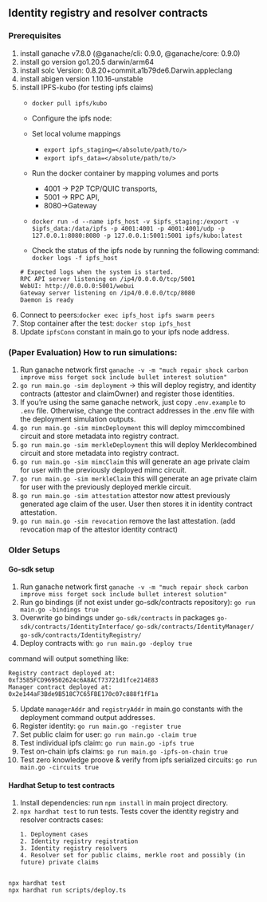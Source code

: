 ## Identity registry and resolver contracts

### Prerequisites
1. install ganache v7.8.0 (@ganache/cli: 0.9.0, @ganache/core: 0.9.0)
2. install go version go1.20.5 darwin/arm64
3. install solc Version: 0.8.20+commit.a1b79de6.Darwin.appleclang 
4. install abigen version 1.10.16-unstable
5. install IPFS-kubo (for testing ipfs claims)
   - `docker pull ipfs/kubo`
   -  Configure the ipfs node:
     - Set local volume mappings
         - `export ipfs_staging=</absolute/path/to/>`
         - `export ipfs_data=</absolute/path/to/>`
     - Run the docker container by mapping volumes and ports
         - 4001 -> P2P TCP/QUIC transports,
         - 5001 -> RPC API,
         - 8080->Gateway

   - `docker run -d --name ipfs_host -v $ipfs_staging:/export -v $ipfs_data:/data/ipfs -p 4001:4001 -p 4001:4001/udp -p 127.0.0.1:8080:8080 -p 127.0.0.1:5001:5001 ipfs/kubo:latest`
   - Check the status of the ipfs node by running the following command: ```docker logs -f ipfs_host```
   ```
   # Expected logs when the system is started.
   RPC API server listening on /ip4/0.0.0.0/tcp/5001
   WebUI: http://0.0.0.0:5001/webui
   Gateway server listening on /ip4/0.0.0.0/tcp/8080
   Daemon is ready
   ```
6. Connect to peers:```docker exec ipfs_host ipfs swarm peers```
7. Stop container after the test: ```docker stop ipfs_host```
8. Update `ipfsConn` constant in main.go to your ipfs node address.

### (Paper Evaluation) How to run simulations:
1. Run ganache network first `ganache -v -m "much repair shock carbon improve miss forget sock include bullet interest solution"`
2. `go run main.go -sim deployment` -> this will deploy registry, and identity contracts (attestor and claimOwner) and register those identities.
3. If you’re using the same ganache network, just copy `.env.example` to `.env` file. Otherwise, change the contract addresses in the .env file with the deployment simulation outputs.
4. `go run main.go -sim mimcDeployment` this will deploy mimccombined circuit and store metadata into registry contract.
5. `go run main.go -sim merkleDeployment` this will deploy Merklecombined circuit and store metadata into registry contract.
6. `go run main.go -sim mimcClaim` this will generate an age private claim for user with the previously deployed mimc circuit.
7. `go run main.go -sim merkleClaim` this will generate an age private claim for user with the previously deployed merkle circuit.
8. `go run main.go -sim attestation` attestor now attest previously generated age claim of the user. User then stores it in identity contract attestation.
9. `go run main.go -sim revocation` remove the last attestation. (add revocation map of the attestor identity contract)


### Older Setups

#### Go-sdk setup
1. Run ganache network first `ganache -v -m "much repair shock carbon improve miss forget sock include bullet interest solution"`
2. Run go bindings (if not exist under go-sdk/contracts repository): `go run main.go -bindings true`
3. Overwrite go bindings under `go-sdk/contracts` in packages `go-sdk/contracts/IdentityInterface/` `go-sdk/contracts/IdentityManager/` `go-sdk/contracts/IdentityRegistry/`
4. Deploy contracts with: `go run main.go -deploy true`

command will output something like:
```
Registry contract deployed at: 0xf3585FCD969502624c6A8ACf73721d1fce214E83
Manager contract deployed at: 0x2e144aF3Bde9B518C7C65FBE170c07c888f1fF1a
```
5. Update `managerAddr` and `registryAddr` in main.go constants with the deployment command output addresses.
6. Register identity: ```go run main.go -register true```
7. Set public claim for user: ```go run main.go -claim true```
8. Test individual ipfs claim: ```go run main.go -ipfs true```
9. Test on-chain ipfs claims: ```go run main.go -ipfs-on-chain true```
10. Test zero knowledge proove & verify from ipfs serialized circuits: ```go run main.go -circuits true```

#### Hardhat Setup to test contracts
1. Install dependencies: run `npm install` in main project directory.
2. `npx hardhat test` to run tests. Tests cover the identity registry and resolver contracts cases:
    ```
   1. Deployment cases
   2. Identity registry registration 
   3. Identity registry resolvers
   4. Resolver set for public claims, merkle root and possibly (in future) private claims
   ```

```shell

npx hardhat test
npx hardhat run scripts/deploy.ts
```
